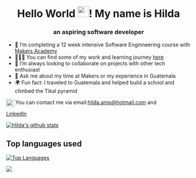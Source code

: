 <h1 align='center'>Hello World <img src="https://raw.githubusercontent.com/MartinHeinz/MartinHeinz/master/wave.gif" width="30px">! My name is Hilda</h1>
                                                      
<h3 align='center'> an aspiring software developer</h3>

- 🔭 I’m completing a 12 week intensive Software Enginneering course with [Makers Academy](https://makers.tech/)
- 👩🏾‍💻  You can find some of my work and learning journey [here](https://github.com/Pi-hils/Learning_Journey)
- 👯 I’m always looking to collaborate on projects with other tech enthusiast 
- 💬 Ask me about my time at Makers or my experience in Guatemala
- 🌍 Fun fact: I traveled to Guatemala and helped build a school and climbed the Tikal pyramid


You can contact me via email:hilda.amp@hotmail.com and [<img align="left" alt="Hilda | LinkedIn" width="22px" src="https://www.iconfinder.com/data/icons/logotypes/32/square-linkedin-512.png" target='_blank'/>](https://www.linkedin.com/in/hilda-amponsah-0a0129124/)

[LinkedIn](https://www.linkedin.com/in/hilda-amponsah-0a0129124/)



[![Hilda's github stats](https://github-readme-stats.vercel.app/api?username=Pi-hils&theme=highcontrast&show_icons=true)](https://github.com/Pi-hils/github-readme-stats)
</p>

## Top languages used
[![Top Languages](https://github-readme-stats.vercel.app/api/top-langs/?username=Pi-hils)](https://github.com/Pi-hils/github-readme-stats)

![](https://visitor-badge.laobi.icu/badge?page_id=Pi-hils.Pi-hils)
